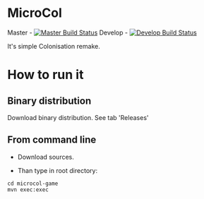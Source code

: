 # MicroCol

Master - [![Master Build Status](https://travis-ci.org/jajir/microcol.svg?branch=master)](https://travis-ci.org/jajir/microcol) Develop - [![Develop Build Status](https://travis-ci.org/jajir/microcol.svg?branch=develop)](https://travis-ci.org/jajir/microcol)

It's simple Colonisation remake.

# How to run it
## Binary distribution
Download binary distribution. See tab 'Releases'
## From command line
 * Download sources.
  
 * Than type in root directory:
```
cd microcol-game
mvn exec:exec 
```
